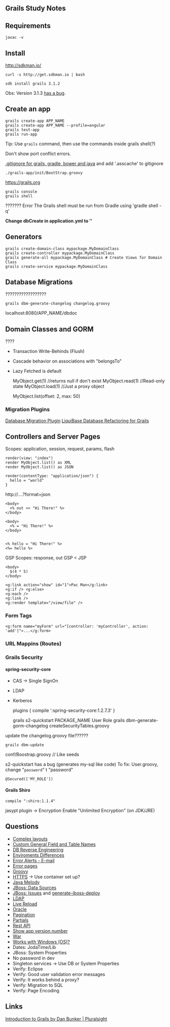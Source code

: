 ## Grails Study Notes

## Requirements

    javac -v

## Install

http://sdkman.io/

    curl -s http://get.sdkman.io | bash

    sdk install grails 3.1.2

Obs: Version 3.1.3 [has a bug](http://stackoverflow.com/a/35929230/771578).


## Create an app
  
    grails create-app APP_NAME
    grails create-app APP_NAME --profile=angular
    grails test-app
    grails run-app

Tip: Use `grails` command, then use the commands inside grails shell(?)

Don't show port conflict errors.

[.gitignore for grails, gradle, bower and java](https://www.gitignore.io/api/gradle%2Cgrails%2Cbower%2Cjava) and add '.asscache' to gitignore

`./grails-app/init/BootStrap.groovy` 
  
https://grails.org

    grails console
    grails shell

??????? Error The Grails shell must be run from Gradle using 'gradle shell -q'

**Change dbCreate in application.yml to ''**

## Generators

    grails create-domain-class mypackage.MyDomainClass
    grails create-controller mypackage.MyDomainClass
    grails generate-all mypackage.MyDomainClass # Create Views for Domain Class
    grails create-service mypackage.MyDomainClass

## Database Migrations

??????????????????

    grails dbm-generate-changelog changelog.groovy

localhost:8080/APP_NAME/dbdoc


## Domain Classes and GORM

????

- Transaction Write-Behinds (Flush)
- Cascade behavior on associations with "belongsTo"
- Lazy Fetched is default


    MyObject.get(1) //returns null if don't exist
    MyObject.read(1) //Read-only state
    MyObject.load(1) //Just a proxy object

    MyObject.list(offset: 2, max: 50)

### Migration Plugins

[Database Migration Plugin](http://grails-plugins.github.io/grails-database-migration/docs/manual/index.html)
[LiquiBase Database Refactoring for Grails](https://grails.org/plugin/liquibase)


## Controllers and Server Pages

Scopes: application, session, request, params, flash

    render(view: "index")
    render MyObject.list() as XML
    render MyObject.list() as JSON

    render(contentType: "application/json") {
      hello = "world"
    }

http://....?format=json

    <body>
      <% out << "Hi There!" %>
    </body>

    <body>
      <% = "Hi There!" %>
    </body>


    <% hello = "Hi There!" %>
    <%= hello %>


GSP Scopes: response, out
GSP < JSP

    <body>
      $(4 * 5)
    </body>

    <g:link action="show" id="1">Pac Man</g:link>
    <g:if /> <g:else>
    <g:each />
    <g:link />
    <g:render template="/view/file" />


### Form Tags

    <g:form name="myForm" url="[controller: 'myController', action: 'add']">...</g:form>

### URL Mappins (Routes)


### Grails Security

#### spring-security-core

- CAS -> Single SignOn
- LDAP
- Kerberos

    plugins {
      compile ':spring-security-core:1.2.7.3'
    }

    grails s2-quickstart PACKAGE_NAME User Role
    grails dbm-generate-gorm-changelog createSecurityTables.groovy

update the changelog.groovy file??????

    grails dbm-update

conf/Boostrap.groovy // Like seeds

s2-quickstart has a bug (generates my-sql like code)
To fix: User.groovy, change "`password`" t "password"

    @Secured(['MY_ROLE'])


#### Grails Shiro

    compile ":shiro:1.1.4"

jasypt plugin -> Encryption
Enable "Unlimited Encryption" (on JDK/JRE)

## Questions

- [Complex layouts](http://compiledammit.com/2012/08/10/creating-templates-layouts-in-grails/)
- [Custom General Field and Table Names](http://grails.github.io/grails-doc/2.4.4/guide/GORM.html#customNamingStrategy)
- [DB Reverse Engineering](https://grails.org/plugin/db-reverse-engineer)
- [Enviroments Differences](http://grails.github.io/grails-doc/3.1.2/guide/conf.html#environments)
- [Error Alerts - E-mail](https://www.javacodegeeks.com/2012/07/logback-application-errors-notification.html)
- [Error pages](http://compiledammit.com/2012/11/29/creating-a-custom-grails-error-page-for-production/) 
- [Groovy](http://www.groovy-lang.org)
- [HTTPS](http://grails.github.io/grails-doc/3.1.2/guide/deployment.html#deploymentTasks) -> Use container set up?
- [Java Melody](http://grails.org/plugin/grails-melody)
- [JBoss: Data Sources](http://grails.github.io/grails-doc/3.1.2/guide/conf.html#dataSource)
- [JBoss: Issues](http://grails.org/Deployment) and [generate-jboss-deploy](http://grails-plugins.github.io/grails-jbossas/docs/manual/ref/Scripts/generate-jboss-deploy.html)
- [LDAP](https://grails.org/plugin/spring-security-ldap)
- [Live Reload](https://github.com/livereload/livereload-js#using-livereloadjs)
- [Oracle](http://grails.github.io/grails-doc/3.1.2/guide/conf.html#multipleDatasources)
- [Pagination](https://grails.github.io/grails-doc/latest/ref/Tags/paginate.html)
- [Partials](http://grails.github.io/grails-doc/latest/ref/Tags/render.html)
- [Rest API](http://grails.github.io/grails-doc/3.1.2/guide/webServices.html)
- [Show app version number](http://grails.org/plugin/build-info)
- [War](http://grails.github.io/grails-doc/3.1.2/guide/deployment.html)
- [Works with Windows (OS)?](https://github.com/flofreud/posh-gvm)
- Dates: JodaTime/Lib
- JBoss: System Properties
- No password in dev
- Singleton services -> Use DB or System Properties
- Verify: Eclipse
- Verify: Good user validation error messages 
- Verify: It works behind a proxy?
- Verify: Migration to SQL
- Verify: Page Encoding

## Links

[Introduction to Grails
by Dan Bunker | Pluralsight](https://app.pluralsight.com/library/courses/grails-introduction/table-of-contents)

